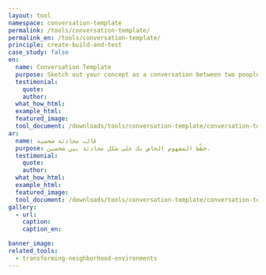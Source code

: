 ```yaml
---
layout: tool
namespace: conversation-template
permalink: /tools/conversation-template/
permalink_en: /tools/conversation-template/
principle: create-build-and-test
case_study: false
en:
  name: Conversation Template
  purpose: Sketch out your concept as a conversation between two people.
  testimonial:
    quote:
    author:
  what_how_html:
  example_html:
  featured_image:
  tool_document: /downloads/tools/conversation-template/conversation-template-en.pdf
ar:
  name: قالب محادثة شخصية
  purpose: خطّط المفهوم الخاص بك على شكل محادثة بين شخصين.
  testimonial:
    quote:
    author:
  what_how_html:
  example_html:
  featured_image:
  tool_document: /downloads/tools/conversation-template/conversation-template-ar.pdf
gallery:
  - url:
    caption:
    caption_en:

banner_image:
related_tools:
  - transforming-neighborhood-environments
---
```

